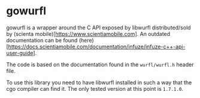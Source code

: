 # gowurfl

gowurfl is a wrapper around the C API exposed by libwurfl distributed/sold
by (scienta mobile)[https://www.scientiamobile.com]. An outdated documentation
can be found (here)[https://docs.scientiamobile.com/documentation/infuze/infuze-c++-api-user-guide].

The code is based on the documentation found in the `wurfl/wurfl.h` header file.

To use this library you need to have libwurfl installed in such a way that
the cgo compiler can find it. The only tested version at this point is `1.7.1.0`.
